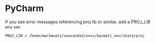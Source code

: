 PyCharm
=======

If you see error messages referencing proj lib or similar, add a PROJ_LIB env var:

    PROJ_LIB = /home/markmuetz/anaconda3/envs/basmati_env/share/proj
